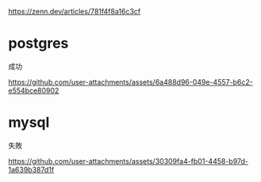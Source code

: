 https://zenn.dev/articles/781f4f8a16c3cf


# postgres
成功


https://github.com/user-attachments/assets/6a488d96-049e-4557-b6c2-e554bce80902

# mysql
失敗



https://github.com/user-attachments/assets/30309fa4-fb01-4458-b97d-1a639b387d1f

